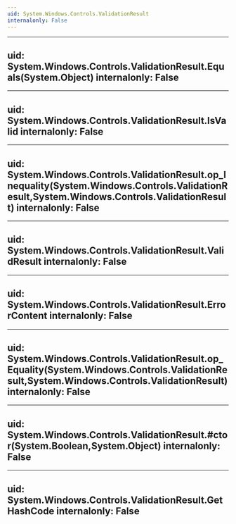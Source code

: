 ```yaml
---
uid: System.Windows.Controls.ValidationResult
internalonly: False
---
```


---
uid: System.Windows.Controls.ValidationResult.Equals(System.Object)
internalonly: False
---

---
uid: System.Windows.Controls.ValidationResult.IsValid
internalonly: False
---

---
uid: System.Windows.Controls.ValidationResult.op_Inequality(System.Windows.Controls.ValidationResult,System.Windows.Controls.ValidationResult)
internalonly: False
---

---
uid: System.Windows.Controls.ValidationResult.ValidResult
internalonly: False
---

---
uid: System.Windows.Controls.ValidationResult.ErrorContent
internalonly: False
---

---
uid: System.Windows.Controls.ValidationResult.op_Equality(System.Windows.Controls.ValidationResult,System.Windows.Controls.ValidationResult)
internalonly: False
---

---
uid: System.Windows.Controls.ValidationResult.#ctor(System.Boolean,System.Object)
internalonly: False
---

---
uid: System.Windows.Controls.ValidationResult.GetHashCode
internalonly: False
---
